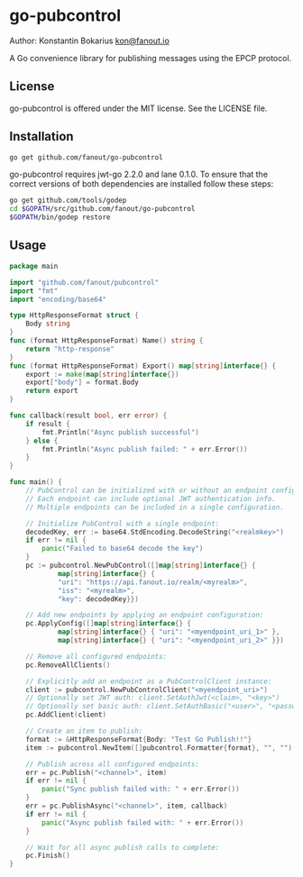 go-pubcontrol
===============

Author: Konstantin Bokarius <kon@fanout.io>

A Go convenience library for publishing messages using the EPCP protocol.

License
-------

go-pubcontrol is offered under the MIT license. See the LICENSE file.

Installation
------------

```sh
go get github.com/fanout/go-pubcontrol
```

go-pubcontrol requires jwt-go 2.2.0 and lane 0.1.0. To ensure that the correct versions of both dependencies are installed follow these steps:

```sh
go get github.com/tools/godep
cd $GOPATH/src/github.com/fanout/go-pubcontrol
$GOPATH/bin/godep restore
```

Usage
-----

```go
package main

import "github.com/fanout/pubcontrol"
import "fmt"
import "encoding/base64"

type HttpResponseFormat struct {
    Body string
}
func (format HttpResponseFormat) Name() string {
    return "http-response"
}
func (format HttpResponseFormat) Export() map[string]interface{} {
    export := make(map[string]interface{})
    export["body"] = format.Body
    return export
}

func callback(result bool, err error) {
    if result {
        fmt.Println("Async publish successful")
    } else {
        fmt.Println("Async publish failed: " + err.Error())
    }
}

func main() {
    // PubControl can be initialized with or without an endpoint configuration.
    // Each endpoint can include optional JWT authentication info.
    // Multiple endpoints can be included in a single configuration.

    // Initialize PubControl with a single endpoint:
    decodedKey, err := base64.StdEncoding.DecodeString("<realmkey>")
    if err != nil {
        panic("Failed to base64 decode the key")
    }
    pc := pubcontrol.NewPubControl([]map[string]interface{} {
            map[string]interface{} {
            "uri": "https://api.fanout.io/realm/<myrealm>",
            "iss": "<myrealm>", 
            "key": decodedKey}})

    // Add new endpoints by applying an endpoint configuration:
    pc.ApplyConfig([]map[string]interface{} {
            map[string]interface{} { "uri": "<myendpoint_uri_1>" },
            map[string]interface{} { "uri": "<myendpoint_uri_2>" }})

    // Remove all configured endpoints:
    pc.RemoveAllClients()

    // Explicitly add an endpoint as a PubControlClient instance:
    client := pubcontrol.NewPubControlClient("<myendpoint_uri>")
    // Optionally set JWT auth: client.SetAuthJwt(<claim>, "<key>")
    // Optionally set basic auth: client.SetAuthBasic("<user>", "<password>")
    pc.AddClient(client)

    // Create an item to publish:
    format := &HttpResponseFormat{Body: "Test Go Publish!!"} 
    item := pubcontrol.NewItem([]pubcontrol.Formatter{format}, "", "")

    // Publish across all configured endpoints:
    err = pc.Publish("<channel>", item)
    if err != nil {
        panic("Sync publish failed with: " + err.Error())
    }
    err = pc.PublishAsync("<channel>", item, callback)
    if err != nil {
        panic("Async publish failed with: " + err.Error())
    }

    // Wait for all async publish calls to complete:
    pc.Finish()
}
```
